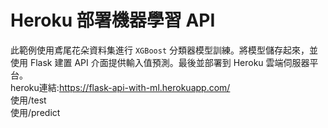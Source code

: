 # Heroku 部署機器學習 API
此範例使用鳶尾花朵資料集進行 `XGBoost` 分類器模型訓練。將模型儲存起來，並使用 Flask 建置 API 介面提供輸入值預測。最後並部署到 Heroku 雲端伺服器平台。  
heroku連結:https://flask-api-with-ml.herokuapp.com/  
使用/test  
使用/predict


